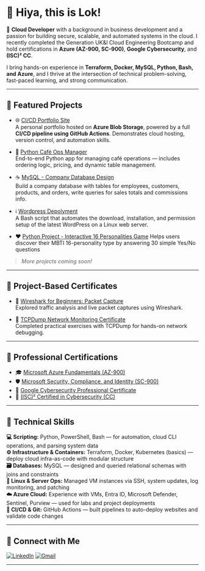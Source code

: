 # 👋 Hiya, this is Lok!

🚀 **Cloud Developer** with a background in business development and a passion for building secure, scalable, and automated systems in the cloud. I recently completed the Generation UK&I Cloud Engineering Bootcamp and hold certifications in **Azure (AZ-900, SC-900)**, **Google Cybersecurity**, and **(ISC)² CC**.

I bring hands-on experience in **Terraform, Docker, MySQL, Python, Bash, and Azure**, and I thrive at the intersection of technical problem-solving, fast-paced learning, and strong communication.

---

## 🚀 Featured Projects

- 🌐 [CI/CD Portfolio Site](https://loktinwebhtml.z33.web.core.windows.net/)  
  A personal portfolio hosted on **Azure Blob Storage**, powered by a full **CI/CD pipeline using GitHub Actions**. Demonstrates cloud hosting, version control, and automation skills.

- 🐍 [Python Café Ops Manager](https://github.com/thisislok/cafe_project)  
  End-to-end Python app for managing café operations — includes ordering logic, pricing, and dynamic table management.

- ☕ [MySQL - Company Database Design](https://github.com/thisislok/thisislok/blob/main/MySQL%20Challenge)  
  Build a company database with tables for employees, customers, products, and orders, write queries for sales totals and commissions info.

- ℹ️ [Wordpress Depolyment](https://github.com/thisislok/thisislok/tree/main/project_wordpress)  
  A Bash script that automates the download, installation, and permission setup of the latest WordPress on a Linux web server.

- ❤️ [Python Project - Interactive 16 Personalities Game](https://github.com/thisislok/thisislok/tree/main/Interactive%2016%20Personalities%20Quiz%20-%20Python%20Scripts)
  Helps users discover their MBTI 16-personality type by answering 30 simple Yes/No questions 

> *More projects coming soon!*

---

## 📁 Project-Based Certificates

- 🧪 [Wireshark for Beginners: Packet Capture](https://www.coursera.org/account/accomplishments/records/UCL9GC6BG65W)  
  Explored traffic analysis and live packet captures using Wireshark.

- 🧰 [TCPDump Network Monitoring Certificate](https://www.coursera.org/account/accomplishments/certificate/U3L6RPCKP77Y)  
  Completed practical exercises with TCPDump for hands-on network debugging.

---

## 📜 Professional Certifications

- 🎓 [Microsoft Azure Fundamentals (AZ-900)](https://learn.microsoft.com/en-gb/users/loktincheng-0755/credentials/certification/azure-fundamentals?wt.mc_id=certnurture_eml1_email_wwl&source=docs&tab=credentials-tab)
- 🛡️ [Microsoft Security, Compliance, and Identity (SC-900)](https://learn.microsoft.com/api/credentials/share/en-us/LokTinCheng-0755/7082A54CFE7F7027?sharingId)
- 🔐 [Google Cybersecurity Professional Certificate](https://coursera.org/share/e2c89ce519cb7c1fb7fdf24c6c1ba6c5)
- 🧩 [(ISC)² Certified in Cybersecurity (CC)](https://www.credly.com/badges/f124dda5-e2b3-4db8-a522-1f0ad6cb75bf/linked_in_profile)

---

## 🧠 Technical Skills

**💻 Scripting:** Python, PowerShell, Bash — for automation, cloud CLI operations, and parsing system data  
**⚙️ Infrastructure & Containers:** Terraform, Docker, Kubernetes (basics) — deploy cloud infra-as-code with modular structure  
**🗃️ Databases:** MySQL — designed and queried relational schemas with joins and constraints  
**🐧 Linux & Server Ops:** Managed VM instances via SSH, system updates, log monitoring, and patching  
**☁️ Azure Cloud:** Experience with VMs, Entra ID, Microsoft Defender, Sentinel, Purview — used for labs and project deployments  
**🔄 CI/CD & Git:** GitHub Actions — built pipelines to auto-deploy websites and validate code changes

---

## 🤝 Connect with Me

[![LinkedIn](https://img.shields.io/badge/LinkedIn-blue?logo=linkedin&style=for-the-badge)](https://www.linkedin.com/in/ltcheng/)
[![Gmail](https://img.shields.io/badge/Gmail-red?logo=gmail&style=for-the-badge)](mailto:lokslondon@gmail.com)

---

